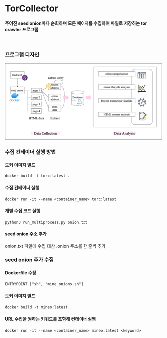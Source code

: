 # TorCollector

#### 주어진 seed onion마다 순회하며 모든 페이지를 수집하여 파일로 저장하는 tor crawler 프로그램
<br>

### 프로그램 디자인
<img src="images/design.png" alt="collectorDesign" width="650">
<br>

### 수집 컨테이너 실행 방법
#### 도커 이미지 빌드 
~~~
docker build -t torc:latest .
~~~

#### 수집 컨테이너 실행
~~~
docker run -it --name <container_name> torc:latest
~~~

#### 개별 수집 코드 실행
~~~
python3 run_multiprocess.py onion.txt
~~~

#### seed onion 주소 추가
onion.txt 파일에 수집 대상 .onion 주소를 한 줄씩 추가

### seed onion 추가 수집
#### Dockerfile 수정
~~~
ENTRYPOINT ["sh", "mine_onions.sh"]
~~~

#### 도커 이미지 빌드 
~~~
docker build -t mineo:latest .
~~~

#### URL 수집을 원하는 키워드를 포함해 컨테이너 실행
~~~
docker run -it --name <container_name> mineo:latest <keyword>
~~~
